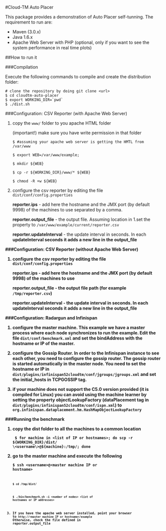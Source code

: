 #Cloud-TM Auto Placer

This package provides a demonstration of Auto Placer self-tunning. The requirement to run are:

* Maven (3.0.x)
* Java 1.6.x
* Apache Web Server with PHP (optional, only if you want to see the system performance in real time plots)

##How to run it

###Compilation

Execute the following commands to compile and create the distribution folder:

    # clone the repository by doing git clone <url>
    $ cd cloudtm-auto-placer
    $ export WORKING_DIR=`pwd`
    $ ./dist.sh
    

###Configuration: CSV Reporter (with Apache Web Server)

1.  copy the <code>www/</code> folder to you apache HTML folder

    (important!) make sure you have write permission in that folder
    
    <code>$ #assuming your apache web server is getting the HMTL from /var/www</code>
    
    <code>$ export WEB=/var/www/example;</code>
    
    <code>$ mkdir ${WEB}</code>
    
    <code>$ cp -r ${WORKING_DIR}/www/* ${WEB}</code>
    
    <code>$ chmod -R +w ${WEB}</code>    
    
2.  configure the csv reporter by editing the file <code>dist/conf/config.properties</code>

    <b>reporter.ips</b> - add here the hostname and the JMX port (by default 9998) of the machines to use 
    separated by a comma.
    
    <b>reporter.output_file</b> - the output file. Assuming location in 1.set the property to 
    <code>/var/www/example/current/reporter.csv</code>
    
    <b>reporter.updateInterval</b> - the update interval in seconds. In each <b>updateInterval<b> seconds
    it adds a new line in the <b>output_file</b>
    
###Configuration: CSV Reporter (without Apache Web Server)
    
1.  configure the csv reporter by editing the file <code>dist/conf/config.properties</code>

    <b>reporter.ips</b> - add here the hostname and the JMX port (by default 9998) of the machines to use
    
    <b>reporter.output_file</b> - the output file path (for example <code>/tmp/reporter.csv</code>)
     
    <b>reporter.updateInterval</b> - the update interval in seconds. In each <b>updateInterval</b> seconds
    it adds a new line in the <b>output_file</b>

###Configuration: Radargun and Infinispan

1.  configure the master machine. This example we have a master process where each node synchronizes to run
    the example. Edit the file <code>dist/conf/benchmark.xml</code> and set the <b>bindAddress</b> with the 
    hostname or IP of the master.

2.  configure the Gossip Router. In order to the Infinispan instance to see each other, you need to configure
    the gossip router. The gossip router is started automatically in the master node. You need to set the
    hostname or IP in <code>dist/plugins/infinispan52cloudtm/conf/jgroups/jgroups.xml</code> and set the
    <b>initial_hosts</b> in TCPGOSSIP tag.

3.  if your machine does not support the C5.0 version provided (it is compiled for Linux) you can avoid using
    the machine learner by setting the property <b>objectLookupFactory</b> (dataPlacement tag in <code>
    dist/plugins/infinispan52cloudtm/conf/ispn.xml</code>) to <code>org.infinispan.dataplacement.hm.HashMapObjectLookupFactory</code>
    
###Running the benchmark

1.  copy the dist folder to all the machines to a common location

    <code> $ for machine in \<list of IP or hostnames\>; do scp -r ${WORKING_DIR}/dist/ \<username\>@${machine}:/tmp/; done</code>

2.  go to the master machine and execute the following

    <code>$ ssh \<username\>@\<master machine IP or hostname\><code>
    
    <code>$ cd /tmp/dist/</code>
    
    <code>$ ./bin/benchmark.sh -i \<number of nodes\> \<list of hostnames or IP addresses\></code>    

3.  If you have the apache web server installed, point your browser to <code>http://\<master machine IP or hostname\>/example</code>
    Otherwise, check the file defined in <b>reporter.output_file</b>